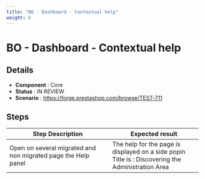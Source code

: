 ```yaml
---
title: "BO - Dashboard - Contextual help"
weight: 6
---
```


# BO - Dashboard - Contextual help
## Details
* **Component** : Core
* **Status** : IN REVIEW
* **Scenario** : https://forge.prestashop.com/browse/TEST-711

## Steps
| Step Description | Expected result |
| ----- | ----- |
| Open on several migrated and non migrated page the Help panel | The help for the page is displayed on a side popin<br>Title is : Discovering the Administration Area |
